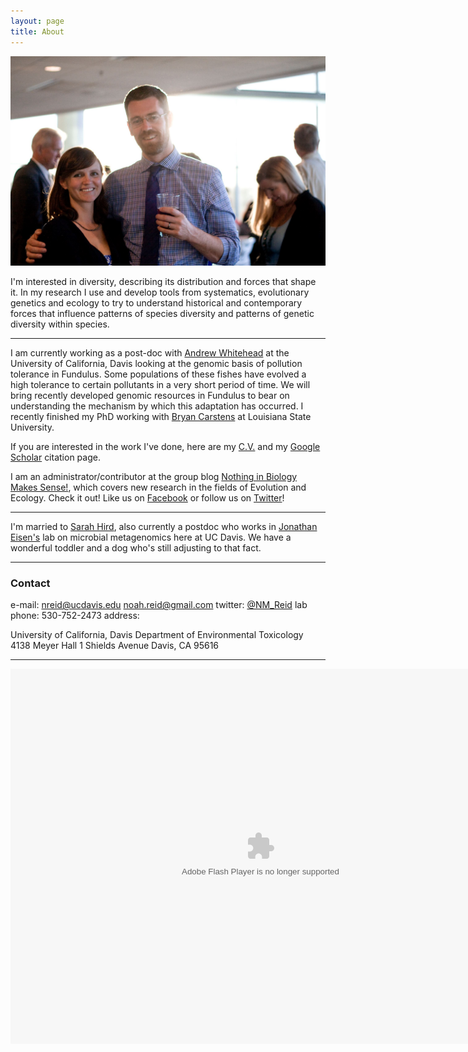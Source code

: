 ```yaml
---
layout: page
title: About
---
```

![Me and Sarah](/assets/meandsarah.jpg)

I'm interested in diversity, describing its distribution and forces that shape it. In my research I use and develop tools from systematics, evolutionary genetics and ecology to try to understand historical and contemporary forces that influence patterns of species diversity and patterns of genetic diversity within species.  

-----

I am currently working as a post-doc with [Andrew Whitehead](https://whiteheadresearch.wordpress.com/) at the University of California, Davis looking at the genomic basis of pollution tolerance in Fundulus. Some populations of these fishes have evolved a high tolerance to certain pollutants in a very short period of time. We will bring recently developed genomic resources in Fundulus to bear on understanding the mechanism by which this adaptation has occurred. I recently finished my PhD working with [Bryan Carstens](http://carstenslab.org.ohio-state.edu/) at Louisiana State University. 

If you are interested in the work I've done, here are my [C.V.](/assets/NoahReid_CV_Full_Feb2015_final.pdf) and my [Google Scholar](http://scholar.google.com/citations?user=IbPpB9sAAAAJ&hl=en) citation page. 

I am an administrator/contributor at the group blog [Nothing in Biology Makes Sense!](http://nothinginbiology.org/), which covers new research in the fields of Evolution and Ecology. Check it out! Like us on [Facebook](http://www.facebook.com/NothingInBiology) or follow us on [Twitter](http://twitter.com/NothingInBio)! 

-----

I'm married to [Sarah Hird](https://sites.google.com/site/sarahhird/), also currently a postdoc who works in [Jonathan Eisen's](https://phylogenomics.wordpress.com/) lab on microbial metagenomics here at UC Davis. We have a wonderful toddler and a dog who's still adjusting to that fact. 

-----

### Contact
e-mail:	nreid@ucdavis.edu
		noah.reid@gmail.com
twitter: [@NM_Reid](https://twitter.com/NM_Reid)
lab phone: 530-752-2473
address:

University of California, Davis
Department of Environmental Toxicology
4138 Meyer Hall
1 Shields Avenue
Davis, CA 95616

-----

<object width="800" height="600"> <param name="flashvars" value="offsite=true&lang=en-us&page_show_url=%2Fphotos%2Fmattoon%2Fshow%2F&page_show_back_url=%2Fphotos%2Fmattoon%2F&user_id=19943886@N00&jump_to="></param> <param name="movie" value="https://www.flickr.com/apps/slideshow/show.swf?v=1811922554"></param> <param name="allowFullScreen" value="true"></param><embed type="application/x-shockwave-flash" src="https://www.flickr.com/apps/slideshow/show.swf?v=1811922554" allowFullScreen="true" flashvars="offsite=true&lang=en-us&page_show_url=%2Fphotos%2Fmattoon%2Fshow%2F&page_show_back_url=%2Fphotos%2Fmattoon%2F&user_id=19943886@N00&jump_to=" width="800" height="600"></embed></object>

